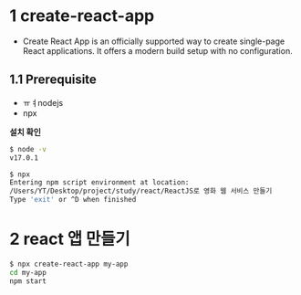 # 1 create-react-app

* Create React App is an officially supported way to create single-page React applications. It offers a modern build setup with no configuration.



## 1.1 Prerequisite

* ㅠㅕnodejs
* npx

**설치 확인**

```bash
$ node -v                                
v17.0.1
```

```bash
$ npx                              
Entering npm script environment at location:
/Users/YT/Desktop/project/study/react/ReactJS로 영화 웹 서비스 만들기
Type 'exit' or ^D when finished
```



# 2 react 앱 만들기

```bash
$ npx create-react-app my-app
cd my-app
npm start
```